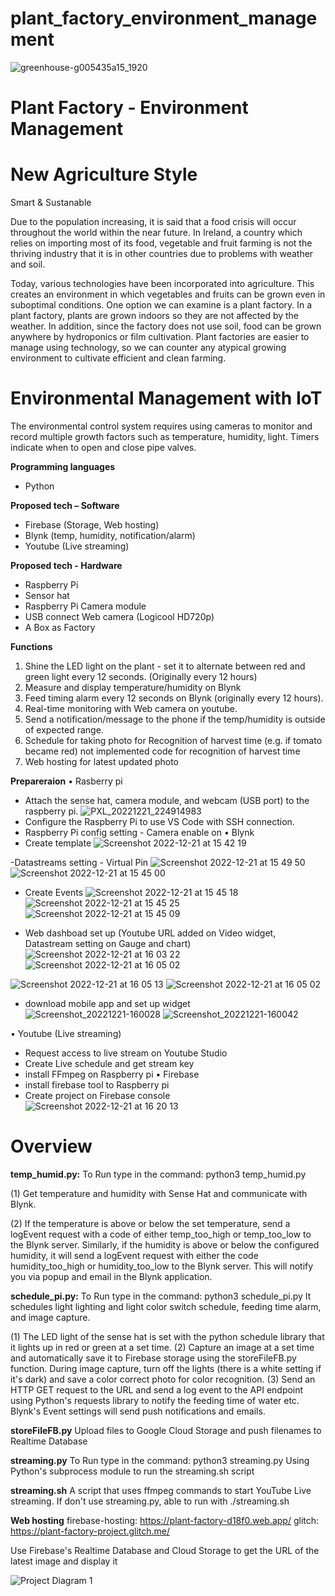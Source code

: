 
# plant_factory_environment_management
![greenhouse-g005435a15_1920](https://user-images.githubusercontent.com/62657957/201473476-76da5457-6719-4da1-8280-bd0b45de6ff4.jpg)


# **Plant Factory - Environment Management** 


# New Agriculture Style
Smart & Sustanable 

Due to the population increasing, it is said that a food crisis will occur throughout the world within the near future. In Ireland, a country which relies on importing  most of its food, vegetable and fruit farming is not the thriving industry that it is in other countries due to problems with weather and soil. 

Today, various technologies have been incorporated into agriculture. This creates an environment in which vegetables and fruits can be grown even in suboptimal conditions. One option we can examine is a plant  factory. In a plant factory, plants are grown indoors so they are not affected by the weather. In addition,  since the factory does not use soil, food can be grown anywhere by hydroponics or film cultivation. Plant  factories are easier to manage using technology, so we can counter any atypical growing environment to  cultivate efficient and clean farming.

# Environmental Management with IoT

The environmental control system requires using cameras to monitor and record multiple growth factors such as temperature, humidity, light. Timers indicate when to open and close pipe valves. 

**Programming languages**

- Python

**Proposed tech – Software**

- Firebase (Storage, Web hosting)
- Blynk (temp, humidity, notification/alarm)
- Youtube (Live streaming)

**Proposed tech - Hardware**

- Raspberry Pi
- Sensor hat
- Raspberry Pi Camera module
- USB connect Web camera (Logicool HD720p)
- A Box as Factory 

**Functions**

1. Shine the LED light on the plant - set it to alternate between red and green light every 12 seconds. (Originally every 12 hours)
2. Measure and display temperature/humidity on Blynk
3. Feed timing alarm every 12 seconds on Blynk (originally every 12 hours).
4. Real-time monitoring with Web camera on youtube.
5. Send a notification/message to the phone if the temp/humidity is outside of expected range.
6. Schedule for taking photo for Recognition of harvest time (e.g. if tomato became red) not implemented code for recognition of harvest time
7. Web hosting for latest updated photo


**Prepareraion**
• Rasberry pi 
 - Attach the sense hat, camera module, and webcam (USB port) to the raspberry pi.
![PXL_20221221_224914983](https://user-images.githubusercontent.com/62657957/209018247-5441610a-aa4c-4e98-b1f4-00bba3289a25.jpg)
 - Configure the Raspberry Pi to use VS Code with SSH connection.
 - Raspberry Pi config setting  - Camera enable on
• Blynk
 - Create template
![Screenshot 2022-12-21 at 15 42 19](https://user-images.githubusercontent.com/62657957/209017081-c1e28274-f1a5-4554-a6f2-84836ac75100.png)

 -Datastreams setting - Virtual Pin
![Screenshot 2022-12-21 at 15 49 50](https://user-images.githubusercontent.com/62657957/209016904-0e57990b-ace3-466c-9605-75c96a4e37f0.png)
![Screenshot 2022-12-21 at 15 45 00](https://user-images.githubusercontent.com/62657957/209016854-320c52f3-fc65-4815-bdda-4ac062c91792.png)

 - Create Events
![Screenshot 2022-12-21 at 15 45 18](https://user-images.githubusercontent.com/62657957/209016745-2347bff6-0384-49d4-b714-6ace0b2b6e52.png)
![Screenshot 2022-12-21 at 15 45 25](https://user-images.githubusercontent.com/62657957/209016785-81237ce4-ab17-40c2-bfee-86f66c95ff5c.png)
![Screenshot 2022-12-21 at 15 45 09](https://user-images.githubusercontent.com/62657957/209016556-e3d23ee9-9056-45c2-a893-c7f257fc02a6.png)

 - Web dashboad set up (Youtube URL added on Video widget, Datastream setting on Gauge and chart)
![Screenshot 2022-12-21 at 16 03 22](https://user-images.githubusercontent.com/62657957/209016407-e2d938e1-beb3-478e-acf8-62f1bea6d2f8.png)
![Screenshot 2022-12-21 at 16 05 02](https://user-images.githubusercontent.com/62657957/209016288-b81ce3cb-8b5f-405c-a126-c229bd045069.png)



![Screenshot 2022-12-21 at 16 05 13](https://user-images.githubusercontent.com/62657957/209015912-3157addb-cefd-4a1d-8786-843902d0fbd5.png)
![Screenshot 2022-12-21 at 16 05 02](https://user-images.githubusercontent.com/62657957/209015923-fe7920ea-7422-444f-999a-92e1d832399e.png)

 - download mobile app and set up widget
![Screenshot_20221221-160028](https://user-images.githubusercontent.com/62657957/209016028-c4d56f8c-6867-4c63-82bc-ca480aee31d6.png)
![Screenshot_20221221-160042](https://user-images.githubusercontent.com/62657957/209016101-199a5adf-23bc-446f-9bd7-f276de59f78c.png)


• Youtube (Live streaming)
 - Request access to live stream on Youtube Studio
 - Create Live schedule and get stream key
 - install FFmpeg on Raspberry pi
• Firebase
 - install firebase tool to Raspberry pi
 - Create project on Firebase console
 ![Screenshot 2022-12-21 at 16 20 13](https://user-images.githubusercontent.com/62657957/209015707-ad96432a-11a2-4aa5-845b-87b41ce09252.png)


# **Overview**
**temp_humid.py:**
To Run type in the command: python3 temp_humid.py

(1) Get temperature and humidity with Sense Hat and communicate with Blynk.

(2) If the temperature is above or below the set temperature, send a logEvent request with a code of either temp_too_high or temp_too_low to the Blynk server. Similarly, if the humidity is above or below the configured humidity, it will send a logEvent request with either the code humidity_too_high or humidity_too_low to the Blynk server. This will notify you via popup and email in the Blynk application.

**schedule_pi.py:**
To Run type in the command: python3 schedule_pi.py
It schedules light lighting and light color switch schedule, feeding time alarm, and image capture.

(1) The LED light of the sense hat is set with the python schedule library that it lights up in red or green at a set time.
(2) Capture an image at a set time and automatically save it to Firebase storage using the storeFileFB.py function. During image capture, turn off the lights (there is a white setting if it's dark) and save a color correct photo for color recognition.
(3) Send an HTTP GET request to the URL and send a log event to the API endpoint using Python's requests library to notify the feeding time of water etc. Blynk's Event settings will send push notifications and emails.

**storeFileFB.py**
Upload files to Google Cloud Storage and push filenames to Realtime Database

**streaming.py**
To Run type in the command: python3 streaming.py
Using Python's subprocess module to run the streaming.sh script

**streaming.sh**
A script that uses ffmpeg commands to start YouTube Live streaming.
If don't use streaming.py, able to run with ./streaming.sh

**Web hosting**
firebase-hosting: https://plant-factory-d18f0.web.app/
glitch: https://plant-factory-project.glitch.me/

Use Firebase's Realtime Database and Cloud Storage to get the URL of the latest image and display it


![Project Diagram 1](https://user-images.githubusercontent.com/62657957/208902142-462367e2-2f95-464f-8d08-ee4d7120a22b.png)


